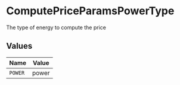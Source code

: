 # ComputePriceParamsPowerType

The type of energy to compute the price


## Values

| Name    | Value   |
| ------- | ------- |
| `POWER` | power   |